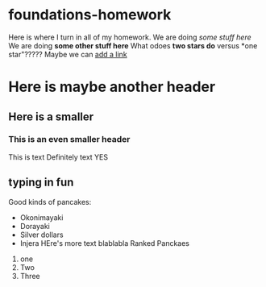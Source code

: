 # foundations-homework
Here is where I turn in all of my homework.
We are doing *some stuff here*
We are doing **some other stuff here**
What odoes **two stars do** versus *one star"?????
Maybe we can [add a link](http:www.google.com)
# Here is maybe another header
## Here is a smaller
### This is an even smaller header
This is text
Definitely text
YES
## typing in fun
Good kinds of pancakes:
* Okonimayaki
* Dorayaki
* Silver dollars
* Injera
HEre's more text
blablabla
Ranked Panckaes
1. one
2. Two
3. Three
